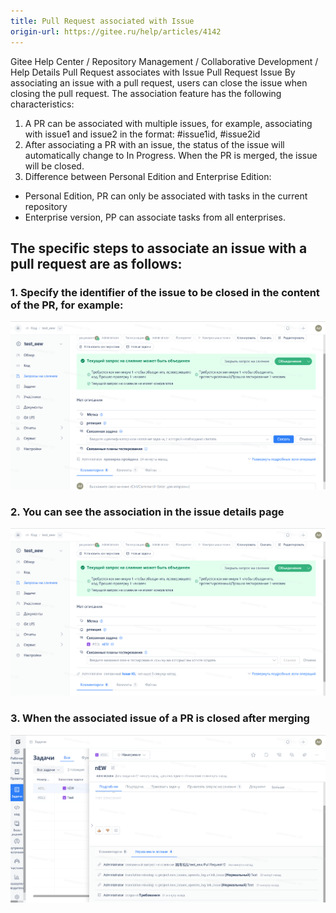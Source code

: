 ```yaml
---
title: Pull Request associated with Issue
origin-url: https://gitee.ru/help/articles/4142
---
```


Gitee Help Center / Repository Management / Collaborative Development / Help Details
Pull Request associates with Issue
Pull Request Issue
By associating an issue with a pull request, users can close the issue when closing the pull request. The association feature has the following characteristics:

1. A PR can be associated with multiple issues, for example, associating with issue1 and issue2 in the format: #issue1id, #issue2id
2. After associating a PR with an issue, the status of the issue will automatically change to In Progress. When the PR is merged, the issue will be closed.
3. Difference between Personal Edition and Enterprise Edition:

 - Personal Edition, PR can only be associated with tasks in the current repository
 - Enterprise version, PP can associate tasks from all enterprises.

## **The specific steps to associate an issue with a pull request are as follows:**

### **1. Specify the identifier of the issue to be closed in the content of the PR, for example:**

![Image Description](../../../../../../assets/image200.png)

### **2. You can see the association in the issue details page**

![Image Description](../../../../../../assets/image201.png)

### **3. When the associated issue of a PR is closed after merging**

![Image Description](../../../../../../assets/image202.png)
 
